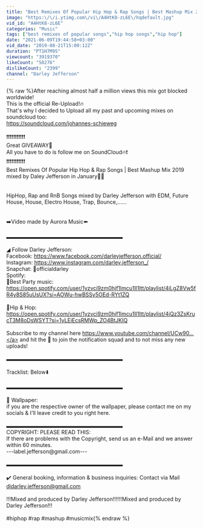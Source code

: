 ```yaml
---
title: "Best Remixes Of Popular Hip Hop & Rap Songs | Best Mashup Mix 2019 [Reupload]"
image: "https:\/\/i.ytimg.com\/vi\/A4HtK8-zL6E\/hqdefault.jpg"
vid_id: "A4HtK8-zL6E"
categories: "Music"
tags: ["best remixes of popular songs","hip hop songs","hip hop"]
date: "2021-06-09T19:44:58+03:00"
vid_date: "2019-08-21T15:00:12Z"
duration: "PT1H7M9S"
viewcount: "3919370"
likeCount: "50276"
dislikeCount: "2399"
channel: "Darley Jefferson"
---
```

{% raw %}After reaching almost half a million views this mix got blocked worldwide!<br />This is the official Re-Upload!🔥<br />That's why I decided to Upload all my past and upcoming mixes on soundcloud too:<br /><a rel="nofollow" target="blank" href="https://soundcloud.com/johannes-schieweg">https://soundcloud.com/johannes-schieweg</a><br /><br />❗️❗️❗️❗️❗️❗️❗️❗️❗️❗️❗️<br />Great GIVEAWAY🎉<br />All you have to do is follow me on SoundCloud🔥❗️<br />❗️❗️❗️❗️❗️❗️❗️❗️❗️❗️❗️<br />Best Remixes Of Popular Hip Hop &amp; Rap Songs | Best Mashup Mix 2019 mixed by Daley Jefferson in January🎉🤟<br /><br /><br />HipHop, Rap and RnB Songs mixed by Darley Jefferson with EDM, Future House, House, Electro House, Trap, Bounce,......<br /><br /><br />➡️Video made by Aurora Music⬅️<br /><br />▬▬▬▬▬▬▬▬▬▬▬▬▬▬▬▬▬▬▬▬▬▬<br /><br />◢  Follow Darley Jefferson:<br />Facebook: <a rel="nofollow" target="blank" href="https://www.facebook.com/darleyjefferson.official/">https://www.facebook.com/darleyjefferson.official/</a><br />Instagram: <a rel="nofollow" target="blank" href="https://www.instagram.com/darley.jefferson_/">https://www.instagram.com/darley.jefferson_/</a><br />Snapchat: 👻officialdarley<br />Spotify:<br />🎵Best Party music:<br /><a rel="nofollow" target="blank" href="https://open.spotify.com/user/1yzvci9zm0hjf1lmcu1ll1ltt/playlist/4iLgZ8Vw5fR4y8S85uUsUX?si=AOWu-hwBSSy5OEd-RYt1ZQ">https://open.spotify.com/user/1yzvci9zm0hjf1lmcu1ll1ltt/playlist/4iLgZ8Vw5fR4y8S85uUsUX?si=AOWu-hwBSSy5OEd-RYt1ZQ</a><br /><br />💎Hip &amp; Hop:<br /><a rel="nofollow" target="blank" href="https://open.spotify.com/user/1yzvci9zm0hjf1lmcu1ll1ltt/playlist/4iQz3ZsKrucT3M8oDsWSYT?si=1yLEiEcsRMWp_ZO4BtJKIQ">https://open.spotify.com/user/1yzvci9zm0hjf1lmcu1ll1ltt/playlist/4iQz3ZsKrucT3M8oDsWSYT?si=1yLEiEcsRMWp_ZO4BtJKIQ</a><br /><br />Subscribe to my channel here <a rel="nofollow" target="blank" href="https://www.youtube.com/channel/UCw90...">https://www.youtube.com/channel/UCw90...</a> and hit the 🔔 to join the notification squad and to not miss any new uploads!<br /><br />▬▬▬▬▬▬▬▬▬▬▬▬▬▬▬▬▬▬▬▬▬▬<br /><br />Tracklist: Below⬇️<br /><br />▬▬▬▬▬▬▬▬▬▬▬▬▬▬▬▬▬▬▬▬▬▬<br /><br />📸 Wallpaper:<br />if you are the respective owner of the wallpaper, please contact me on my socials &amp; I'll leave credit to you right here.<br /><br />▬▬▬▬▬▬▬▬▬▬▬▬▬▬▬▬▬▬▬▬▬▬<br />COPYRIGHT: PLEASE READ THIS:<br />If there are problems with the Copyright, send us an e-Mail and we answer within 60 minutes.<br />---label.jefferson@gmail.com---<br /><br />▬▬▬▬▬▬▬▬▬▬▬▬▬▬▬▬▬▬▬▬▬▬<br /><br />✔️ General booking, information &amp; business inquiries: Contact via Mail djdarley.jefferson@gmail.com<br /><br />!!!Mixed and produced by Darley Jefferson!!!!!!Mixed and produced by Darley Jefferson!!!<br /><br />#hiphop #rap #mashup #musicmix{% endraw %}
